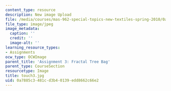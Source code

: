 ```yaml
---
content_type: resource
description: New image Upload
file: /media/courses/mas-962-special-topics-new-textiles-spring-2010/0a7885c3481cd3b40139edd8662c66e2_touch3.jpg
file_type: image/jpeg
image_metadata:
  caption: ''
  credit: ''
  image-alt: ''
learning_resource_types:
- Assignments
ocw_type: OCWImage
parent_title: 'Assignment 3: Fractal Tree Bag'
parent_type: CourseSection
resourcetype: Image
title: touch3.jpg
uid: 0a7885c3-481c-d3b4-0139-edd8662c66e2
---
```

